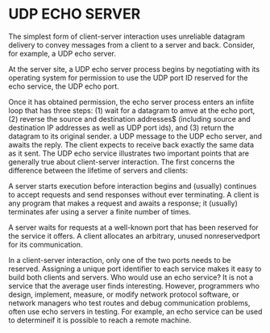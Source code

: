 # UDP ECHO SERVER

The simplest form of client-server interaction uses unreliable datagram delivery to
convey messages from a client to a server and back. Consider, for example, a UDP echo server.

At the server site, a UDP echo server process begins by negotiating with its operating system
for permission to use the UDP port ID reserved for the echo service, the UDP echo port.

Once it has obtained permission, the echo server process enters an infiite loop that has three steps:
(1) wait for a datagram to amve at the echo port,
(2) reverse the source and destination addresses$
(including source and destination IP addresses as well as UDP port ids), and
(3) return the datagram to its original sender.
a UDP message to the UDP echo server, and awaits the reply.
The client expects to receive back exactly the same data as it sent.
The UDP echo service illustrates two important points that are generally true about
client-server interaction. The first concerns the difference between the lifetime of servers and clients:

A server starts execution before interaction begins and (usually) continues to accept
requests and send responses without ever terminating.
A client is any program that makes a request and awaits a response;
it (usually) terminates afer using a server a finite number of times.


A server waits for requests at a well-known port that has been
reserved for the service it offers. A client allocates an arbitrary,
unused nonreservedport for its communication.

In a client-server interaction, only one of the two ports needs to be reserved. Assigning
a unique port identifier to each service makes it easy to build both clients and servers.
Who would use an echo service? It is not a service that the average user finds interesting. However, programmers who design, implement, measure, or modify network
protocol software, or network managers who test routes and debug communication
problems, often use echo servers in testing. For example, an echo service can be used
to determineif it is possible to reach a remote machine.
